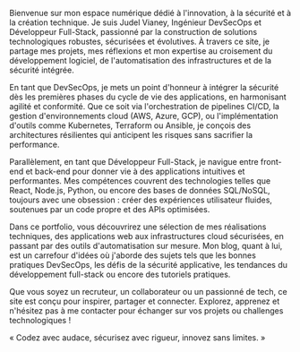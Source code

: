 Bienvenue sur mon espace numérique dédié à l'innovation, à la sécurité et à la création technique. Je suis Judel Vianey, Ingénieur DevSecOps et Développeur Full-Stack, passionné par la construction de solutions technologiques robustes, sécurisées et évolutives. À travers ce site, je partage mes projets, mes réflexions et mon expertise au croisement du développement logiciel, de l'automatisation des infrastructures et de la sécurité intégrée.

En tant que DevSecOps, je mets un point d'honneur à intégrer la sécurité dès les premières phases du cycle de vie des applications, en harmonisant agilité et conformité. Que ce soit via l'orchestration de pipelines CI/CD, la gestion d'environnements cloud (AWS, Azure, GCP), ou l'implémentation d'outils comme Kubernetes, Terraform ou Ansible, je conçois des architectures résilientes qui anticipent les risques sans sacrifier la performance.

Parallèlement, en tant que Développeur Full-Stack, je navigue entre front-end et back-end pour donner vie à des applications intuitives et performantes. Mes compétences couvrent des technologies telles que React, Node.js, Python, ou encore des bases de données SQL/NoSQL, toujours avec une obsession : créer des expériences utilisateur fluides, soutenues par un code propre et des APIs optimisées.

Dans ce portfolio, vous découvrirez une sélection de mes réalisations techniques, des applications web aux infrastructures cloud sécurisées, en passant par des outils d'automatisation sur mesure. Mon blog, quant à lui, est un carrefour d'idées où j'aborde des sujets tels que les bonnes pratiques DevSecOps, les défis de la sécurité applicative, les tendances du développement full-stack ou encore des tutoriels pratiques.

Que vous soyez un recruteur, un collaborateur ou un passionné de tech, ce site est conçu pour inspirer, partager et connecter. Explorez, apprenez et n'hésitez pas à me contacter pour échanger sur vos projets ou challenges technologiques !

 « Codez avec audace, sécurisez avec rigueur, innovez sans limites. »
